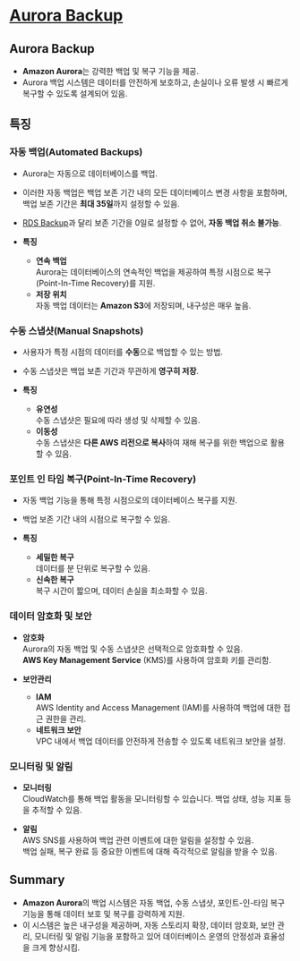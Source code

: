 # [Aurora Backup](https://docs.aws.amazon.com/ko_kr/AmazonRDS/latest/AuroraUserGuide/Aurora.Managing.Backups.html)

## Aurora Backup

* **Amazon Aurora**는 강력한 백업 및 복구 기능을 제공.  
* Aurora 백업 시스템은 데이터를 안전하게 보호하고, 손실이나 오류 발생 시 빠르게 복구할 수 있도록 설계되어 있음.

## 특징

### **자동 백업**(Automated Backups)

* Aurora는 자동으로 데이터베이스를 백업.  
* 이러한 자동 백업은 백업 보존 기간 내의 모든 데이터베이스 변경 사항을 포함하며, 백업 보존 기간은 **최대 35일**까지 설정할 수 있음.  
* [RDS Backup]()과 달리 보존 기간을 0일로 설정할 수 없어, **자동 백업 취소 불가능**.

* **특징**
    * **연속 백업**  
    Aurora는 데이터베이스의 연속적인 백업을 제공하여 특정 시점으로 복구(Point-In-Time Recovery)를 지원.
    * **저장 위치**  
    자동 백업 데이터는 **Amazon S3**에 저장되며, 내구성은 매우 높음.

### **수동 스냅샷**(Manual Snapshots)

* 사용자가 특정 시점의 데이터를 **수동**으로 백업할 수 있는 방법.  
* 수동 스냅샷은 백업 보존 기간과 무관하게 **영구히 저장**.

* **특징**  
    * **유연성**  
    수동 스냅샷은 필요에 따라 생성 및 삭제할 수 있음.
    * **이동성**  
    수동 스냅샷은 **다른 AWS 리전으로 복사**하여 재해 복구를 위한 백업으로 활용할 수 있음.

### **포인트 인 타임 복구**(Point-In-Time Recovery)

* 자동 백업 기능을 통해 특정 시점으로의 데이터베이스 복구를 지원.  
* 백업 보존 기간 내의 시점으로 복구할 수 있음.

* **특징**  
    * **세밀한 복구**  
    데이터를 분 단위로 복구할 수 있음.
    * **신속한 복구**  
    복구 시간이 짧으며, 데이터 손실을 최소화할 수 있음.

### 데이터 암호화 및 보안

* **암호화**  
Aurora의 자동 백업 및 수동 스냅샷은 선택적으로 암호화할 수 있음.  
**AWS Key Management Service** (KMS)를 사용하여 암호화 키를 관리함.

* **보안관리**  
    * **IAM**  
    AWS Identity and Access Management (IAM)를 사용하여 백업에 대한 접근 권한을 관리.
    * **네트워크 보안**  
    VPC 내에서 백업 데이터를 안전하게 전송할 수 있도록 네트워크 보안을 설정.

### 모니터링 및 알림

* **모니터링**  
CloudWatch를 통해 백업 활동을 모니터링할 수 있습니다. 백업 상태, 성능 지표 등을 추적할 수 있음.

* **알림**  
AWS SNS를 사용하여 백업 관련 이벤트에 대한 알림을 설정할 수 있음.  
백업 실패, 복구 완료 등 중요한 이벤트에 대해 즉각적으로 알림을 받을 수 있음.

## Summary

* **Amazon Aurora**의 백업 시스템은 자동 백업, 수동 스냅샷, 포인트-인-타임 복구 기능을 통해 데이터 보호 및 복구를 강력하게 지원.  
* 이 시스템은 높은 내구성을 제공하며, 자동 스토리지 확장, 데이터 암호화, 보안 관리, 모니터링 및 알림 기능을 포함하고 있어 데이터베이스 운영의 안정성과 효율성을 크게 향상시킴.